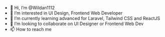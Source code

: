 - 👋 Hi, I’m @Wildan1112
- 👀 I’m interested in UI Design, Frontend Web Developer
- 🌱 I’m currently learning advanced for Laravel, Tailwind CSS and ReactJS
- 💞️ I’m looking to collaborate on UI Designer or Frontend Web Dev
- 📫 How to reach me

<!---
Wildan1112/Wildan1112 is a ✨ special ✨ repository because its `README.md` (this file) appears on your GitHub profile.
You can click the Preview link to take a look at your changes.
--->
